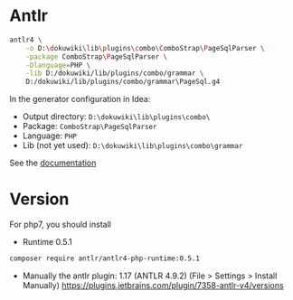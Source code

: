 # Antlr


```bash
antlr4 \
    -o D:\dokuwiki\lib\plugins\combo\ComboStrap\PageSqlParser \
    -package ComboStrap\PageSqlParser \
    -Dlanguage=PHP \
    -lib D:/dokuwiki/lib/plugins/combo/grammar \
    D:/dokuwiki/lib/plugins/combo/grammar\PageSql.g4
```

In the generator configuration in Idea:
  * Output directory: `D:\dokuwiki\lib\plugins\combo\`
  * Package: `ComboStrap\PageSqlParser`
  * Language: `PHP`
  * Lib (not yet used): `D:\dokuwiki\lib\plugins\combo\grammar`

See the [documentation](https://datacadamia.com/antlr/idea#test_antlr_rule)


# Version

For php7, you should install
  * Runtime 0.5.1
```bash
composer require antlr/antlr4-php-runtime:0.5.1
```
  * Manually the antlr plugin: 1.17 (ANTLR 4.9.2) (File > Settings > Install Manually)
https://plugins.jetbrains.com/plugin/7358-antlr-v4/versions
